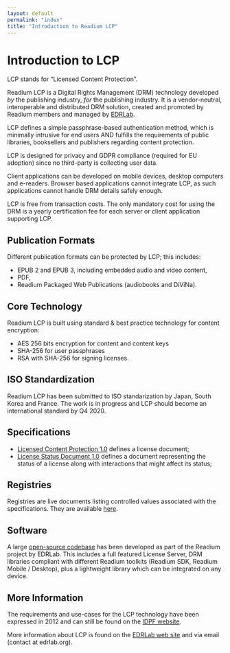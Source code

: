 ```yaml
---
layout: default
permalink: "index"
title: "Introduction to Readium LCP"
---
```


# Introduction to LCP

LCP stands for “Licensed Content Protection”.

Readium LCP is a Digital Rights Management (DRM) technology developed *by* the publishing industry, *for* the publishing industry. It is a vendor-neutral, interoperable and distributed DRM solution, created and promoted by Readium members and managed by [EDRLab](https://www.edrlab.org). 

LCP defines a simple passphrase-based authentication method, which is minimally intrusive for end users AND fulfills the requirements of public libraries, booksellers and publishers regarding content protection. 
 
LCP is designed for privacy and GDPR compliance (required for EU adoption) since no third-party is collecting user data.

Client applications can be developed on mobile devices, desktop computers and e-readers. Browser based applications cannot integrate LCP, as such applications cannot handle DRM details safely enough. 

LCP is free from transaction costs. The only mandatory cost for using the DRM is a yearly certification fee for each server or client application supporting LCP.

## Publication Formats

Different publication formats can be protected by LCP; this includes: 

* EPUB 2 and EPUB 3, including embedded audio and video content,
* PDF,
* Readium Packaged Web Publications (audiobooks and DiViNa).

## Core Technology

Readium LCP is built using standard & best practice technology for content encryption:

* AES 256 bits encryption for content and content keys
* SHA-256 for user passphrases
* RSA with SHA-256 for signing licenses.

## ISO Standardization

Readium LCP has been submitted to ISO standarization by Japan, South Korea and France. The work is in progress and LCP should become an international standard by Q4 2020.

## Specifications

* [Licensed Content Protection 1.0](readium-lcp-specification) defines a license document;
* [License Status Document 1.0](readium-lsd-specification) defines a document representing the status of a license along with interactions that might affect its status;

## Registries

Registries are live documents listing controlled values associated with the specifications. They are available [here](/registries/).

## Software

A large [open-source codebase](readium-lcp-codebase/) has been developed as part of the Readium project by EDRLab. This includes a full featured License Server, DRM libraries compliant with different Readium toolkits (Readium SDK, Readium Mobile / Desktop), plus a lightweight library which can be integrated on any device. 

## More Information

The requirements and use-cases for the LCP technology have been expressed in 2012 and can still be found on the [IDPF website](http://idpf.org/epub-content-protection).

More information about LCP is found on the [EDRLab web site](https://www.edrlab.org/readium-lcp/) and via email (contact at edrlab.org).